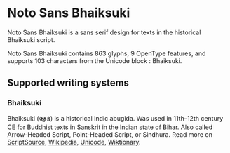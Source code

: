 
# Noto Sans Bhaiksuki

Noto Sans Bhaiksuki is a sans serif design for texts in the historical Bhaiksuki script. 

Noto Sans Bhaiksuki contains 863 glyphs, 9 OpenType features, and supports 103 characters from the Unicode block : Bhaiksuki.


## Supported writing systems


### Bhaiksuki

Bhaiksuki (𑰥𑰹𑰎𑰿𑰬𑰲𑰎𑰱) is a historical Indic abugida. Was used in 11th–12th century CE for Buddhist texts in Sanskrit in the Indian state of Bihar. Also called Arrow-Headed Script, Point-Headed Script, or Sindhura. Read more on [ScriptSource](https://scriptsource.org/scr/Bhks), [Wikipedia](https://en.wikipedia.org/wiki/ISO_15924:Bhks), [Unicode](https://www.unicode.org/versions/Unicode13.0.0/ch14.pdf#G40424), [Wiktionary](https://en.wiktionary.org/wiki/Category:Bhaiksuki_script).

